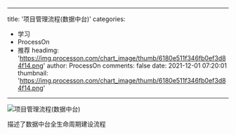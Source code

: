 
---
title: '项目管理流程(数据中台)'
categories: 
 - 学习
 - ProcessOn
 - 推荐
headimg: 'https://img.processon.com/chart_image/thumb/6180e511f346fb0ef3d84f14.png'
author: ProcessOn
comments: false
date: 2021-12-01 07:20:01
thumbnail: 'https://img.processon.com/chart_image/thumb/6180e511f346fb0ef3d84f14.png'
---

<div>   
<img class="thumb" alt="项目管理流程(数据中台)" src="https://img.processon.com/chart_image/thumb/6180e511f346fb0ef3d84f14.png" referrerpolicy="no-referrer">
<p>描述了数据中台全生命周期建设流程</p>  
</div>
            